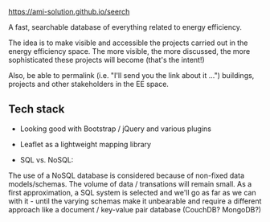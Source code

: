
https://ami-solution.github.io/seerch

A fast, searchable database of everything related to energy efficiency.

The idea is to make visible and accessible the projects carried out in the energy efficiency space.
The more visible, the more discussed, the more sophisticated these projects will become (that's the intent!)

Also, be able to permalink (i.e. "I'll send you the link about it ...") buildings, projects and other stakeholders in the EE space.

Tech stack
----------

- Looking good with Bootstrap / jQuery and various plugins

- Leaflet as a lightweight mapping library

- SQL vs. NoSQL:

The use of a NoSQL database is considered because of non-fixed data models/schemas. The volume of data / transations will remain small.
As a first approximation, a SQL system is selected and we'll go as far as we can with it - until the varying schemas make it unbearable and require a different approach like a document / key-value pair database (CouchDB? MongoDB?)
